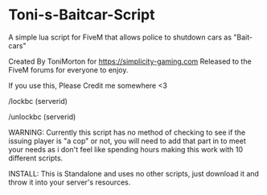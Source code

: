 # Toni-s-Baitcar-Script
A simple lua script for FiveM that allows police to shutdown cars as "Bait-cars"


Created By ToniMorton for https://simplicity-gaming.com Released to the FiveM forums for everyone to enjoy. 


If you use this, Please Credit me somewhere <3 




/lockbc (serverid) 

/unlockbc (serverid) 



WARNING:
Currently this script has no method of checking to see if the issuing player is "a cop" or not, 
you will need to add that part in to meet your needs as i don't feel like spending hours making this work with 10 different scripts.


INSTALL:
This is Standalone and uses no other scripts, just download it and throw it into your server's resources. 
